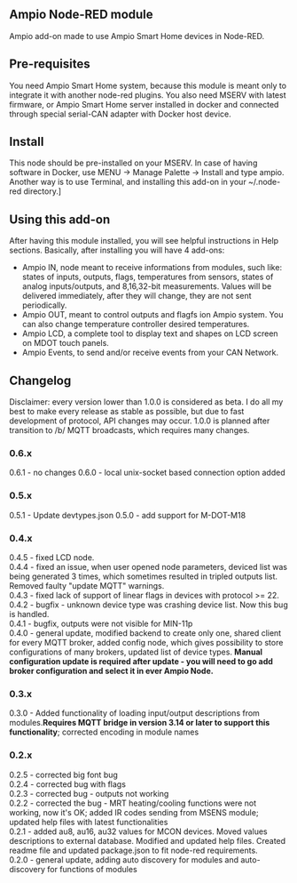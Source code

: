 ## Ampio Node-RED module
Ampio add-on made to use Ampio Smart Home devices in Node-RED.

## Pre-requisites
You need Ampio Smart Home system, because this module is meant only to integrate it with another node-red plugins.
You also need MSERV with latest firmware, or Ampio Smart Home server installed in docker and connected through special serial-CAN adapter with Docker host device.

## Install
This node should be pre-installed on your MSERV. In case of having software in Docker, use MENU -> Manage Palette -> Install and type ampio. Another way is to use Terminal, and installing this add-on in your ~/.node-red directory.]

## Using this add-on
After having this module installed, you will see helpful instructions in Help sections.
Basically, after installing you will have 4 add-ons:
- Ampio IN, node meant to receive informations from modules, such like: states of inputs, outputs, flags, temperatures from sensors, states of analog inputs/outputs, and 8,16,32-bit measurements. Values will be delivered immediately, after they will change, they are not sent periodically.
- Ampio OUT, meant to control outputs and flagfs ion Ampio system. You can also change temperature controller desired temperatures.
- Ampio LCD, a complete tool to display text and shapes on LCD screen on MDOT touch panels.
- Ampio Events, to send and/or receive events from your CAN Network.

## Changelog
Disclaimer: every version lower than 1.0.0 is considered as beta. I do all my best to make every release as stable as possible, but due to fast development of protocol, API changes may occur. 1.0.0 is planned after transition to /b/ MQTT broadcasts, which requires many changes.

### 0.6.x
0.6.1 - no changes
0.6.0 - local unix-socket based connection option added

### 0.5.x
0.5.1 - Update devtypes.json
0.5.0 - add support for M-DOT-M18

### 0.4.x
0.4.5 - fixed LCD node.<br>
0.4.4 - fixed an issue, when user opened node parameters, deviced list was being generated 3 times, which sometimes resulted in tripled outputs list. Removed faulty "update MQTT" warnings.<br>
0.4.3 - fixed lack of support of linear flags in devices with protocol >= 22. <br>
0.4.2 - bugfix - unknown device type was crashing device list. Now this bug is handled. <br>
0.4.1 - bugfix, outputs were not visible for MIN-11p <br>
0.4.0 - general update, modified backend to create only one, shared client for every MQTT broker, added config node, which gives possibility to store configurations of many brokers, updated list of device types. **Manual configuration update is required after update - you will need to go add broker configuration and select it in ever Ampio Node.** <br>


### 0.3.x
0.3.0 - Added functionality of loading input/output descriptions from modules.**Requires MQTT bridge in version 3.14 or later to support this functionality**; corrected encoding in module names<br>

### 0.2.x
0.2.5 - corrected big font bug<br>
0.2.4 - corrected bug with flags<br>
0.2.3 - corrected bug - outputs not working<br>
0.2.2 - corrected the bug - MRT heating/cooling functions were not working, now it's OK; added IR codes sending from MSENS module; updated help files with latest functionalities<br>
0.2.1 - added au8, au16, au32 values for MCON devices. Moved values descriptions to external database. Modified and updated help files. Created readme file and updated package.json to fit node-red requirements.<br>
0.2.0 - general update, adding auto discovery for modules and auto-discovery for functions of modules
